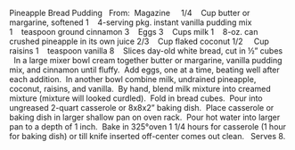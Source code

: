 Pineapple Bread Pudding
 
From:  Magazine
 
 
1/4    Cup butter or margarine, softened
1    4-serving pkg. instant vanilla pudding mix
1    teaspoon ground cinnamon
3    Eggs
3    Cups milk
1    8-oz. can crushed pineapple in its own juice
2/3    Cup flaked coconut
1/2     Cup raisins
1    teaspoon vanilla
8    Slices day-old white bread, cut in ½” cubes 
 
 
In a large mixer bowl cream together butter or margarine, vanilla pudding mix, and cinnamon until fluffy.  Add eggs, one at a time, beating well after each addition.  In another bowl combine milk, undrained pineapple, coconut, raisins, and vanilla.  By hand, blend milk mixture into creamed mixture (mixture will looked curdled).  Fold in bread cubes.  Pour into ungreased 2-quart casserole or 8x8x2” baking dish.  Place casserole or baking dish in larger shallow pan on oven rack.  Pour hot water into larger pan to a depth of 1 inch.  Bake in 325°oven 1 1/4 hours for casserole (1 hour for baking dish) or till knife inserted off-center comes out clean.
 
Serves 8.
 
